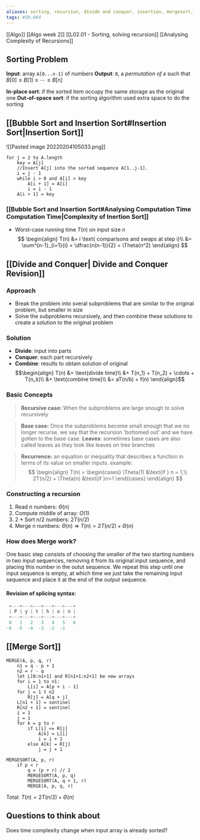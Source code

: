 ```yaml
---
aliases: sorting, recursion, divide and conquer, insertion, mergesort, merge sort
tags: #50.004
---
```

[[Algo]]
[[Algo week 2]]
[[L02.01 - Sorting, solving recursion]]
[[Analysing Complexity of Recursions]]

## Sorting Problem
**Input**: array `A[0...n-1]` of numbers
**Output**: `B`, a *permutation of `A`* such that $B[0] \leq B[1] \leq \cdots \leq B[n]$

**In-place sort**: if the sorted item occupy the same storage as the original one
**Out-of-space sort**: if the sorting algorithm used extra space to do the sorting

## [[Bubble Sort and Insertion Sort#Insertion Sort|Insertion Sort]]
![[Pasted image 20220204105033.png]]
```
for j = 2 to A.length
	key = A[j]
	//Insert A[j] into the sorted sequence A[1..j-1].
	i = j - 1
	while i > 0 and A[i] > key
		A[i + 1] = A[i]
		i = i - 1
	A[i + 1] = key
```
### [[Bubble Sort and Insertion Sort#Analysing Computation Time Computation Time|Complexity of Inertion Sort]]
- Worst-case running time $T(n)$ on input size $n$
$$
\begin{align}
T(n) &= i \text{ comparisons and swaps at step i}\\
&= \sum^{n-1}_{i=1}{i} = \dfrac{n(n-1)}{2} = \Theta(n^2)
\end{align}
$$
## [[Divide and Conquer| Divide and Conquer Revision]]
### Approach
- Break the problem into sveral subproblems that are similar to the original problem, but smaller in size
- Solve the subproblems recursively, and then combine these solutions to create a solution to the original problem
### Solution
- **Divide**: input into parts
- **Conquer**: each part recursively
- **Combine**: results to obtain solution of original
$$\begin{align}
T(n) &= \text{divide time}\\
&+ T(n_1) + T(n_2) + \cdots + T(n_k)\\
&+ \text{combine time}\\
&= aT(n/b) + f(n)
\end{align}$$
### Basic Concepts
> **Recursive case:** When the subproblems are large snough to solve recursively

> **Base case:** Once the subproblems become small enough that we no longer recurse, we say that the recursion 'bottomed out' and we have gotten to the base case.
> **Leaves**: sometimes base cases are also called leaves as they look like leaves on tree branches

> **Recurrence:** an equation or inequality that describes a function in terms of its value on smaller inputs. example:
$$
\begin{align}
T(n) = 
\begin{cases}
\Theta(1) &\text{if } n = 1,\\
2T(n/2) + \Theta(n) &\text{if }n>1
\end{cases}
\end{align}
$$

### Constructing a recursion
1. Read $n$ numbers: $\Theta(n)$
2. Compute middle of array: $O(1)$
3. 2 * Sort n/2 numbers: $2T(n/2)$
4. Merge n numbers: $\Theta(n)$
=> $T(n) = 2T(n/2) + \Theta(n)$

### How does Merge work?
One basic step consists of choosing the smaller of the two starting numbers in two input sequences, removing it from its original input sequence, and placing this number in the outut sequence.
We repeat this step until one input sequence is empty, at which time we just take the remaining input sequence and place it at the end of the output sequence.

#### Revision of splicing syntax:
```python
 +---+---+---+---+---+---+
 | P | y | t | h | o | n |
 +---+---+---+---+---+---+
 0   1   2   3   4   5   6
-6  -5  -4  -3  -2  -1
```
## [[Merge Sort]]
```
MERGE(A, p, q, r)
	n1 = q - p + 1
	n2 = r - q
	let L[0:n1+1] and R[n1+1:n2+1] be new arrays
	for i = 1 to n1:
		L[i] = A[p + i - 1]
	for j = 1 t n2
		R[j] = A[q + j]
	L[n1 + 1] = sentinel
	R[n2 + 1] = sentinel
	i = 1
	j = 1
	for k = p to r
		if L[i] <= R[j]
			A[k] = L[i]
			i = i + 1
		else A[k] = R[j]
			j = j + 1

MERGESORT(A, p, r)
	if p < r
		q = (p + r) // 2
		MERGESORT(A, p, q)
		MERGESORT(A, q + 1, r)
		MERGE(A, p, q, r)
```
Total: $T(n) = 2T(n/2) + \Theta(n)$

## Questions to think about
Does time complexity change when input array is already sorted?
